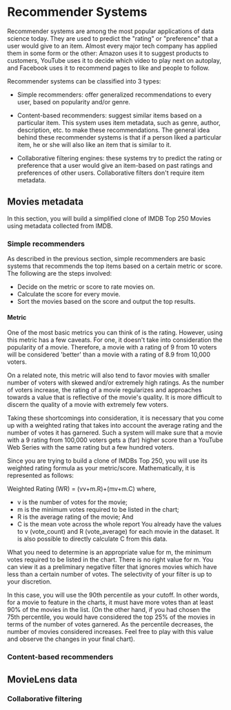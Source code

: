 # Recommender Systems
Recommender systems are among the most popular applications of data science today. They are used to predict the "rating" or "preference" that a user would give to an item. Almost every major tech company has applied them in some form or the other: Amazon uses it to suggest products to customers, YouTube uses it to decide which video to play next on autoplay, and Facebook uses it to recommend pages to like and people to follow.

Recommender systems can be classified into 3 types:
- Simple recommenders: offer generalized recommendations to every user, based on popularity and/or genre.

- Content-based recommenders: suggest similar items based on a particular item. This system uses item metadata, such as genre, author, description, etc. to make 
these recommendations. The general idea behind these recommender systems is that if a person liked a particular item, he or she will also like an item that is 
similar to it.

- Collaborative filtering engines: these systems try to predict the rating or preference that a user would give an item-based on past ratings and preferences of 
other users. Collaborative filters don't require item metadata. 

## Movies metadata
In this section, you will build a simplified clone of IMDB Top 250 Movies using metadata collected from IMDB.

### Simple recommenders
As described in the previous section, simple recommenders are basic systems that recommends the top items based on a certain metric or score. 
The following are the steps involved:
- Decide on the metric or score to rate movies on. 
- Calculate the score for every movie. 
- Sort the movies based on the score and output the top results.

#### Metric
One of the most basic metrics you can think of is the rating. However, using this metric has a few caveats. For one, it doesn't take into consideration the popularity of a movie. Therefore, a movie with a rating of 9 from 10 voters will be considered 'better' than a movie with a rating of 8.9 from 10,000 voters.

On a related note, this metric will also tend to favor movies with smaller number of voters with skewed and/or extremely high ratings. As the number of voters increase, the rating of a movie regularizes and approaches towards a value that is reflective of the movie's quality. It is more difficult to discern the quality of a movie with extremely few voters.

Taking these shortcomings into consideration, it is necessary that you come up with a weighted rating that takes into account the average rating and the number of votes it has garnered. Such a system will make sure that a movie with a 9 rating from 100,000 voters gets a (far) higher score than a YouTube Web Series with the same rating but a few hundred voters.

Since you are trying to build a clone of IMDBs Top 250, you will use its weighted rating formula as your metric/score. Mathematically, it is represented as follows:

Weighted Rating (WR) =  (vv+m.R)+(mv+m.C)
where,
- v is the number of votes for the movie;
- m is the minimum votes required to be listed in the chart;
- R is the average rating of the movie; And
- C is the mean vote across the whole report
You already have the values to v (vote_count) and R (vote_average) for each movie in the dataset. It is also possible to directly calculate C from this data.

What you need to determine is an appropriate value for m, the minimum votes required to be listed in the chart. There is no right value for m. You can view it as a preliminary negative filter that ignores movies which have less than a certain number of votes. The selectivity of your filter is up to your discretion.

In this case, you will use the 90th percentile as your cutoff. In other words, for a movie to feature in the charts, it must have more votes than at least 90% of the movies in the list. (On the other hand, if you had chosen the 75th percentile, you would have considered the top 25% of the movies in terms of the number of votes garnered. As the percentile decreases, the number of movies considered increases. Feel free to play with this value and observe the changes in your final chart).

### Content-based recommenders

## MovieLens data

### Collaborative filtering

